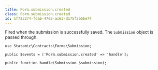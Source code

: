 ```yaml
---
title: Form.submission.created
class: Form.submission.created
id: 1f723274-fdab-47e2-ac63-d175f2b5be74
---
```

Fired when the submission is successfully saved. The `Submission` object is passed through.

```
use Statamic\Contracts\Forms\Submission;

public $events = ['Form.submission.created' => 'handle'];

public function handle(Submission $submission);
```
